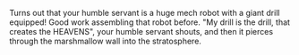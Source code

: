 Turns out that your humble servant is a huge mech robot with a giant drill equipped! Good work assembling that robot before. "My drill is the drill, that creates the HEAVENS", your humble servant shouts, and then it pierces through the marshmallow wall into the stratosphere.